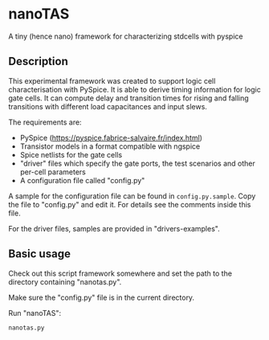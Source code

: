 # nanoTAS
A tiny (hence nano) framework for characterizing stdcells with pyspice

## Description

This experimental framework was created to support logic cell characterisation
with PySpice. It is able to derive timing information for logic gate cells.
It can compute delay and transition times for rising and falling transitions 
with different load capacitances and input slews.

The requirements are:

 * PySpice (https://pyspice.fabrice-salvaire.fr/index.html)
 * Transistor models in a format compatible with ngspice
 * Spice netlists for the gate cells
 * "driver" files which specify the gate ports, the test scenarios and other per-cell parameters
 * A configuration file called "config.py"
 
A sample for the configuration file can be found in `config.py.sample`. Copy the file to
"config.py" and edit it. For details see the comments inside this file.

For the driver files, samples are provided in "drivers-examples".
 
## Basic usage

Check out this script framework somewhere and set the path 
to the directory containing "nanotas.py".

Make sure the "config.py" file is in the current directory.

Run "nanoTAS":

```
nanotas.py
```





